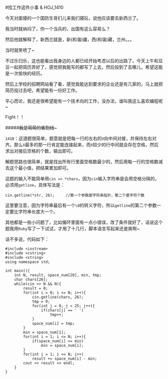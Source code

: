 #找工作这件小事 & HOJ_1410  

今天对面寝的一个国防生哥们儿来我们寝玩，说他应该要去新西兰了。  

我当时就纳闷了，你一个当兵的，出国有这么容易么？  

然后他就解释了，新西兰就是，新(和谐)疆，西(和谐)藏，兰州。。。  

当时就笑喷了~  

不过乐归乐，这也能看出我身边的人都已经开始考虑以后的出路了，今天上午和豆豆一起把简历弄好了，感觉把我能写的都写了上去，然后投到了去哪儿，希望这能是一次愉快的经历。  

然后上学校的招聘网站看了看，感觉我能达到要求的企业还是有几家的，马上就把简历投过去吧，希望能有一份好工作。  

平心而论，我还是很希望能有一个技术向的工作，没办法，谁叫我这么喜欢编程呢~  

Fight！！  

#####~~~~~~~~~~~~我是萌萌的昏割线~~~~~~~~~~~~~  

```1410```：这道题很简单，题意就是把每一行的左右的```X```向中间对接，并保持左右对齐。那么```X```最多的那一行肯定能连接起来，而```X```较少的行中间就会存在空格，然后求出对接后空格的个数，输出即可。  

解题思路也很简单，就是找出所有行里面空格数最少的，然后用每一行的空格数减去这个最小值，把结果累加即可。  

这题的输入不能简单用```cin >> *chars```，因为```cin```输入字符串是会用空格分隔的，必须用```getline```，具体写法是：

	cin.getline(*str, 26);     //第一个参数是字符串指针，第二个是字符个数
	
这里要注意，因为字符串最后有一个```\0```的转义字符，所以```getline```的第二个参数一定要比字符串长度大一个。  

其他都是一些小问题了，比如循环里面有一点小错误，改了条件就好了，话说这个题我用```Ruby```写了一下试试，才用了十几行，脚本语言写起来还是爽啊~  

话不多说，代码如下：

	#include <iostream>
	#include <cstring>
	#include <string>
	using namespace std;

	int main(){
    	int N, result, space_num[20], min, tmp;
    	char chars[26];
    	while(cin >> N && N){
        	result = 0;
        	for(int i = 0; i <= N; i++){
            	cin.getline(chars, 26);
            	tmp = 0;
            	for(int j = 0; j < 25; j++){
                	if(chars[j] == ' ')
                    	tmp++;
            	}
            	space_num[i] = tmp;
        	}
        	min = space_num[1];
        	for(int i = 1; i <= N; i++){
            	if(space_num[i] <= min)
                	min = space_num[i];
        	}
        	for(int i = 1; i <= N; i++)
            	result += space_num[i] - min;
        	cout << result << endl;
    	}
	}

 